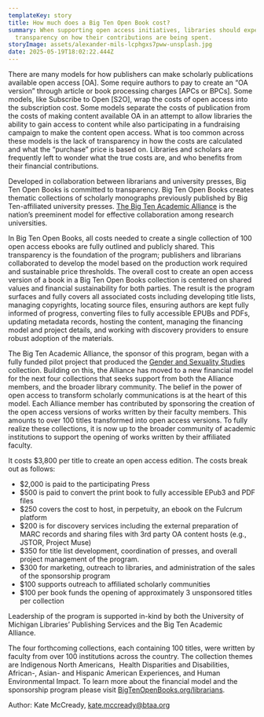 ```yaml
---
templateKey: story
title: How much does a Big Ten Open Book cost?
summary: When supporting open access initiatives, libraries should expect full
  transparency on how their contributions are being spent.
storyImage: assets/alexander-mils-lcphgxs7pww-unsplash.jpg
date: 2025-05-19T18:02:22.444Z
---
```

<!--StartFragment-->

There are many models for how publishers can make scholarly publications available open access \[OA]. Some require authors to pay to create an “OA version” through article or book processing charges \[APCs or BPCs]. Some models, like Subscribe to Open \[S2O], wrap the costs of open access into the subscription cost. Some models separate the costs of publication from the costs of making content available OA in an attempt to allow libraries the ability to gain access to content while also participating in a fundraising campaign to make the content open access. What is too common across these models is the lack of transparency in how the costs are calculated and what the “purchase” price is based on. Libraries and scholars are frequently left to wonder what the true costs are, and who benefits from their financial contributions. 

Developed in collaboration between librarians and university presses, Big Ten Open Books is committed to transparency. Big Ten Open Books creates thematic collections of scholarly monographs previously published by Big Ten-affiliated university presses. [The Big Ten Academic Alliance](https://btaa.org/about) is the nation’s preeminent model for effective collaboration among research universities.  

In Big Ten Open Books, all costs needed to create a single collection of 100 open access ebooks are fully outlined and publicly shared. This transparency is the foundation of the program; publishers and librarians collaborated to develop the model based on the production work required and sustainable price thresholds. The overall cost to create an open access version of a book in a Big Ten Open Books collection is centered on shared values and financial sustainability for both parties. The result is the program surfaces and fully covers all associated costs including developing title lists, managing copyrights, locating source files, ensuring authors are kept fully informed of progress, converting files to fully accessible EPUBs and PDFs, updating metadata records, hosting the content, managing the financing model and project details, and working with discovery providers to ensure robust adoption of the materials.

The Big Ten Academic Alliance, the sponsor of this program, began with a fully funded pilot project that produced the [Gender and Sexuality Studies](https://bigtenopenbooks.org/collections/) collection. Building on this, the Alliance has moved to a new financial model for the next four collections that seeks support from both the Alliance members, and the broader library community. The belief in the power of open access to transform scholarly communications is at the heart of this model. Each Alliance member has contributed by sponsoring the creation of the open access versions of works written by their faculty members. This amounts to over 100 titles transformed into open access versions. To fully realize these collections, it is now up to the broader community of academic institutions to support the opening of works written by their affiliated faculty. 

It costs $3,800 per title to create an open access edition. The costs break out as follows:

* $2,000 is paid to the participating Press
* $500 is paid to convert the print book to fully accessible EPub3 and PDF files
* $250 covers the cost to host, in perpetuity, an ebook on the Fulcrum platform
* $200 is for discovery services including the external preparation of MARC records and sharing files with 3rd party OA content hosts (e.g., JSTOR, Project Muse)
* $350 for title list development, coordination of presses, and overall project management of the program. 
* $300 for marketing, outreach to libraries, and administration of the sales of the sponsorship program
* $100 supports outreach to affiliated scholarly communities 
* $100 per book funds the opening of approximately 3 unsponsored titles per collection

Leadership of the program is supported in-kind by both the University of Michigan Libraries’ Publishing Services and the Big Ten Academic Alliance.   

The four forthcoming collections, each containing 100 titles, were written by faculty from over 100 institutions across the country. The collection themes are Indigenous North Americans,  Health Disparities and Disabilities, African-, Asian- and Hispanic American Experiences, and Human Environmental Impact. To learn more about the financial model and the sponsorship program please visit [BigTenOpenBooks.org/librarians](http://bigtenopenbooks.org/librarians).

Author: Kate McCready, [kate.mccready@btaa.org](mailto:kate.mccready@btaa.org)

<!--EndFragment-->